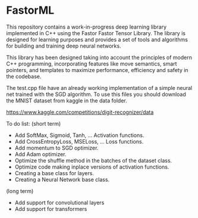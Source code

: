 # FastorML
This repository contains a work-in-progress deep learning library implemented in C++ using the Fastor Fastor Tensor Library. The library is designed for learning purposes and provides a set of tools and algorithms for building and training deep neural networks.

This library has been designed taking into account the principles of modern C++ programming, incorporating features like move semantics, smart pointers, and templates to maximize performance, efficiency and safety in the codebase.

The test.cpp file have an already working implementation of a simple neural net trained with the SGD algorithm. To use this files you should download the MNIST dataset from kaggle in the data folder.

https://www.kaggle.com/competitions/digit-recognizer/data

To do list:
(short term)

* Add SoftMax, Sigmoid, Tanh, ... Activation functions. 
* Add CrossEntropyLoss, MSELoss, ... Loss functions.
* Add momentum to SGD optimizer.
* Add Adam optimizer.
* Optimize the shuffle method in the batches of the dataset class.
* Optimize code making inplace versions of activation functions.
* Creating a base class for layers. 
* Creating a Neural Network base class.

(long term)

* Add support for convolutional layers
* Add support for transformers
